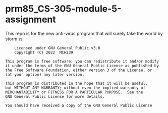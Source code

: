 # prm85_CS-305-module-5-assignment
This repo is for the new anti-virus program that will surely take the world by 
storm \s.

        Licensed under GNU General Public v3.0
        Copyright (C) 2022  MCH239

    This program is free software: you can redistribute it and/or modify
    it under the terms of the GNU General Public License as published by
    the Free Software Foundation, either version 3 of the License, or
    (at your option) any later version.

    This program is distributed in the hope that it will be useful,
    but WITHOUT ANY WARRANTY; without even the implied warranty of
    MERCHANTABILITY or FITNESS FOR A PARTICULAR PURPOSE.  See the
    GNU General Public License for more details.

    You should have received a copy of the GNU General Public License

